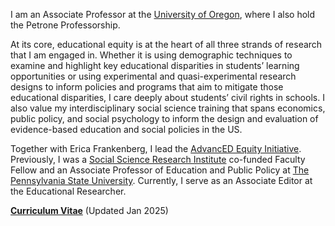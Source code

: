 I am an Associate Professor at the [University of Oregon](https://education.uoregon.edu/), where I also hold the Petrone Professorship. 

At its core, educational equity is at the heart of all three strands of research that I am engaged in. Whether it is using demographic techniques to examine and highlight key educational disparities in students’ learning opportunities or using experimental and quasi-experimental research designs to inform policies and programs that aim to mitigate those educational disparities, I care deeply about students’ civil rights in schools. I also value my interdisciplinary social science training that spans economics, public policy, and social psychology to inform the design and evaluation of evidence-based education and social policies in the US. 

Together with Erica Frankenberg, I lead the [AdvancED Equity Initiative](https://advancedequity.org). Previously, I was a [Social Science Research Institute](https://ssri.psu.edu/) co-funded Faculty Fellow and an Associate Professor of Education and Public Policy at [The Pennsylvania State University](https://www.psu.edu/). Currently, I serve as an Associate Editor at the Educational Researcher.

__[Curriculum Vitae](/pdf/Gopalan_Jan2025.pdf)__ (Updated Jan 2025)


